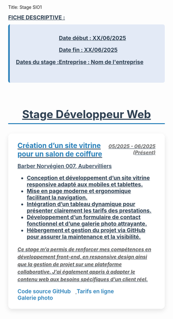 Title: Stage SIO1

 <section class="fiche-descriptive">
    <u>FICHE DESCRIPTIVE :</u>
    <div class="dates-stage" aria-label="Dates du stage">
      <u>Dates du stage :<u>
      <p><strong>Date début :</strong> XX/06/2025</p>
    <p><strong>Date fin :</strong> XX/06/2025</p>
    <p><strong>Entreprise :</strong> Nom de l'entreprise</p>
    </div>

  <h1>Stage Développeur Web</h1>

  <section class="stage" aria-label="Description du stage développeur web">
    <div class="stage-header">
      <div class="stage-title">Création d’un site vitrine pour un salon de coiffure</div>
      <div class="stage-date">05/2025 - 06/2025 (Présent)</div>
    </div>
    <div class="stage-location">Barber Norvégien 007, Aubervilliers</div>
    <ul class="task">
  <li>Conception et développement d’un site vitrine responsive adapté aux mobiles et tablettes.</li>
  <li>Mise en page moderne et ergonomique facilitant la navigation.</li>
  <li>Intégration d’un tableau dynamique pour présenter clairement les tarifs des prestations.</li>
  <li>Développement d’un formulaire de contact fonctionnel et d’une galerie photo attrayante.</li>
  <li>Hébergement et gestion du projet via GitHub pour assurer la maintenance et la visibilité.</li>
</ul>
<p class="stage-description">
  Ce stage m’a permis de renforcer mes compétences en développement front-end, en responsive design ainsi que la gestion de projet sur une plateforme collaborative. J’ai également appris à adapter le contenu web aux besoins spécifiques d’un client réel.
</p>
<div class="links">
  <a href="https://github.com/Josue4231/MonCoiffeurEnLigne.com" target="_blank" rel="noopener">Code source GitHub</a>
  <a href="https://josue4231.github.io/tarifcoiffeur/" target="_blank" rel="noopener">Tarifs en ligne</a>
  <a href="https://josue4231.github.io/boisson/" target="_blank" rel="noopener">Galerie photo</a>
</div>
  </section>

<style>

/* Styles pour les éléments soulignés (<u>) */
u {
  font-weight: bold;
  font-size: 1.1rem;
  color: #2c3e50;
  text-decoration: underline;
  display: inline-block;
  margin-bottom: 12px;
}

/* Section fiche descriptive */
.fiche-descriptive {
  margin-bottom: 30px;
}

/* Bloc dates */
.dates-stage {
  background: #e3eaf6;
  padding: 15px 20px;
  border-left: 5px solid #2980b9;
  border-radius: 6px;
  color: #1a2a52;
  font-weight: 600;
  margin-bottom: 30px;
}

/* Titre principal */
h1 {
  color: #2c3e50;
  border-bottom: 3px solid #2980b9;
  padding-bottom: 8px;
  margin-bottom: 30px;
  font-size: 2.2rem;
  text-align: center;
}

/* Section stage */
.stage {
  background: white;
  padding: 25px 30px;
  border-radius: 12px;
  box-shadow: 0 6px 15px rgba(0,0,0,0.1);
  margin-bottom: 40px;
}

/* En-tête du stage */
.stage-header {
  display: flex;
  justify-content: space-between;
  align-items: baseline;
  margin-bottom: 15px;
  flex-wrap: wrap;
  gap: 10px;
}

.stage-title {
  font-weight: 700;
  font-size: 1.4rem;
  color: #2980b9;
  flex: 1 1 60%;
}

.stage-date {
  font-style: italic;
  color: #666;
  flex: 1 1 35%;
  text-align: right;
  font-size: 1rem;
}

/* Localisation */
.stage-location {
  font-weight: 600;
  color: #34495e;
  margin-bottom: 15px;
  font-size: 1.1rem;
}

/* Liste des tâches */
ul.tasks {
  list-style-type: disc;
  padding-left: 20px;
  color: #444;
  font-size: 1rem;
  margin-bottom: 20px;
}

ul.tasks li {
  margin-bottom: 10px;
  line-height: 1.5;
}

/* Description du stage */
.stage-description {
  margin-top: 15px;
  font-style: italic;
  color: #555;
  font-size: 1rem;
  line-height: 1.5;
}

/* Liens */
.links a {
  display: inline-block;
  margin-right: 15px;
  color: #2980b9;
  text-decoration: none;
  font-weight: 600;
  transition: color 0.3s ease;
}

.links a:hover {
  color: #1c5980;
  text-decoration: underline;
}
</style>






